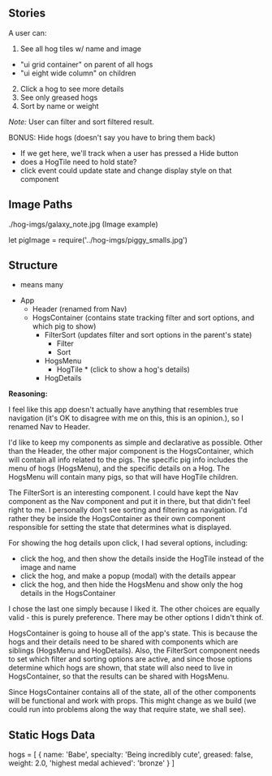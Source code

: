 ## Stories

A user can:

1. See all hog tiles w/ name and image
  - "ui grid container" on parent of all hogs
  - "ui eight wide column" on children
2. Click a hog to see more details
3. See only greased hogs 
4. Sort by name or weight

_Note:_ User can filter and sort filtered result.

BONUS: Hide hogs (doesn't say you have to bring them back)
  - If we get here, we'll track when a user has pressed a Hide button
  - does a HogTile need to hold state?
  - click event could update state and change display style on that component

## Image Paths
./hog-imgs/galaxy_note.jpg (Image example)

let pigImage = require('../hog-imgs/piggy_smalls.jpg')

## Structure
* means many

- App
  - Header (renamed from Nav)
  - HogsContainer (contains state tracking filter and sort options, and which pig to show)
    - FilterSort (updates filter and sort options in the parent's state)
      - Filter
      - Sort
    - HogsMenu
      - HogTile * (click to show a hog's details)
    - HogDetails

**Reasoning:**

I feel like this app doesn't actually have anything that resembles true navigation (it's OK to disagree with me on this, this is an opinion.), so I renamed Nav to Header.

I'd like to keep my components as simple and declarative as possible. Other than the Header, the other major component is the HogsContainer, which will contain all info related to the pigs. The specific pig info includes the menu of hogs (HogsMenu), and the specific details on a Hog. The HogsMenu will contain many pigs, so that will have HogTile children.

The FilterSort is an interesting component. I could have kept the Nav component as the Nav component and put it in there, but that didn't feel right to me. I personally don't see sorting and filtering as navigation. I'd rather they be inside the HogsContainer as their own component responsible for setting the state that determines what is displayed.

For showing the hog details upon click, I had several options, including:
- click the hog, and then show the details inside the HogTile instead of the image and name
- click the hog, and make a popup (modal) with the details appear
- click the hog, and then hide the HogsMenu and show only the hog details in the HogsContainer

I chose the last one simply because I liked it. The other choices are equally valid - this is purely preference. There may be other options I didn't think of.

HogsContainer is going to house all of the app's state. This is because the hogs and their details need to be shared with components which are siblings (HogsMenu and HogDetails). Also, the FilterSort component needs to set which filter and sorting options are active, and since those options determine which hogs are shown, that state will also need to live in HogsContainer, so that the results can be shared with HogsMenu.

Since HogsContainer contains all of the state, all of the other components will be functional and work with props. This might change as we build (we could run into problems along the way that require state, we shall see).

## Static Hogs Data
hogs = [
  {
    name: 'Babe',
    specialty: 'Being incredibly cute',
    greased: false,
    weight: 2.0,
    'highest medal achieved': 'bronze'
  }
]
